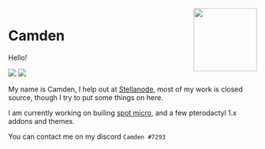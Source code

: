 <img align="right" src="https://cdn.discordapp.com/attachments/826625025339424778/829356495249473566/cat-circle.png" width="128">

# Camden
Hello!

![](https://img.shields.io/badge/OS-Linux-informational?style=flat&logo=linux&logoColor=white&color=2bbc8a)
![](https://img.shields.io/badge/Editor-Visual_Studio_Code-informational?style=flat&logo=visual-studio-code&logoColor=white&color=2bbc8a)

My name is Camden, I help out at [Stellanode](https://discord.gg/gyEFdG4eAB), most of my work is closed source, though I try to put some things on here. 

I am currently working on builing [spot micro](https://github.com/mike4192/spotMicro), and a few pterodactyl 1.x addons and themes. 

You can contact me on my discord `Camden #7293`

